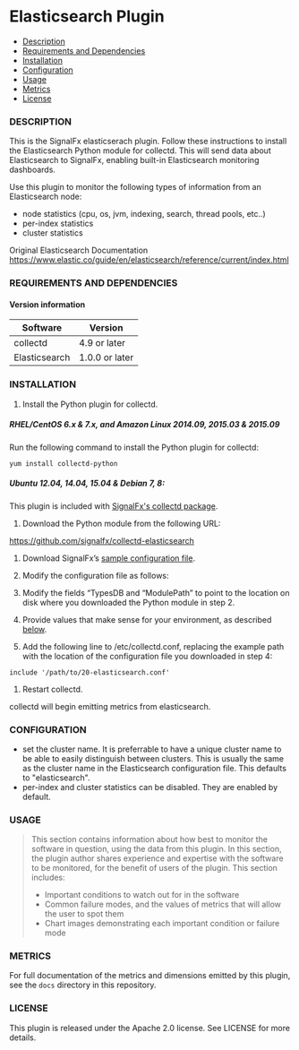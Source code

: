 # Elasticsearch Plugin

- [Description](#description)
- [Requirements and Dependencies](#requirements-and-dependencies)
- [Installation](#installation)
- [Configuration](#configuration)
- [Usage](#usage)
- [Metrics](#metrics)
- [License](#license)

### DESCRIPTION

This is the SignalFx elasticserach plugin. Follow these instructions to install the Elasticsearch Python module for collectd. This will send data about Elasticsearch to SignalFx, enabling built-in Elasticsearch monitoring dashboards.

Use this plugin to monitor the following types of information from an Elasticsearch node:
  * node statistics (cpu, os, jvm, indexing, search, thread pools, etc..)
  * per-index statistics
  * cluster statistics

Original Elasticsearch Documentation https://www.elastic.co/guide/en/elasticsearch/reference/current/index.html

### REQUIREMENTS AND DEPENDENCIES


#### Version information

| Software          | Version        |
|-------------------|----------------|
| collectd          | 4.9 or later   |
| Elasticsearch     | 1.0.0 or later |

### INSTALLATION

1. Install the Python plugin for collectd.

 ##### RHEL/CentOS 6.x & 7.x, and Amazon Linux 2014.09, 2015.03 & 2015.09

 Run the following command to install the Python plugin for collectd:
 ```
 yum install collectd-python
 ```
 ##### Ubuntu 12.04, 14.04, 15.04 & Debian 7, 8:

 This plugin is included with [SignalFx's collectd package](https://support.signalfx.com/hc/en-us/articles/208080123).

1. Download the Python module from the following URL:

 https://github.com/signalfx/collectd-elasticsearch

1. Download SignalFx’s [sample configuration file](https://github.com/signalfx/Integrations/collectd-elasticsearch/20-elasticsearch.conf).

1. Modify the configuration file as follows:

 1. Modify the fields “TypesDB and “ModulePath” to point to the location on disk where you downloaded the Python module in step 2.

 1. Provide values that make sense for your environment, as described [below](#configuration).

1. Add the following line to /etc/collectd.conf, replacing the example path with the location of the configuration file you downloaded in step 4:
 ```
 include '/path/to/20-elasticsearch.conf'
 ```
1. Restart collectd.

collectd will begin emitting metrics from elasticsearch.

### CONFIGURATION

* set the cluster name. It is preferrable to have a unique cluster name to be able to easily distinguish between clusters. This is usually the same as the cluster name in the Elasticsearch configuration file. This defaults to "elasticsearch".
* per-index and cluster statistics can be disabled. They are enabled by default.

### USAGE

>This section contains information about how best to monitor the software in question, using the data from this plugin. In this section, the plugin author shares experience and expertise with the software to be monitored, for the benefit of users of the plugin. This section includes:
>
>- Important conditions to watch out for in the software
>- Common failure modes, and the values of metrics that will allow the user to spot them
>- Chart images demonstrating each important condition or failure mode

### METRICS

For full documentation of the metrics and dimensions emitted by this plugin, see the `docs` directory in this repository.

### LICENSE

This plugin is released under the Apache 2.0 license. See LICENSE for more details.
